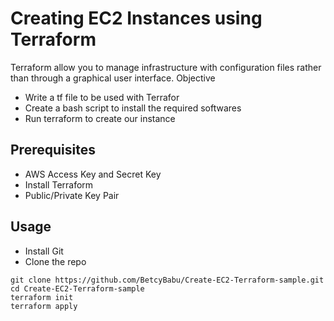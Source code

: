 # Creating EC2 Instances using Terraform

Terraform allow you to manage infrastructure with configuration files rather than through a graphical user interface.
Objective

   + Write a tf file to be used with Terrafor
   + Create a bash script to install the required softwares
   + Run terraform to create our instance

## Prerequisites

   + AWS Access Key and Secret Key
   + Install Terraform
   + Public/Private Key Pair

## Usage

   + Install Git
   + Clone the repo
```
git clone https://github.com/BetcyBabu/Create-EC2-Terraform-sample.git
cd Create-EC2-Terraform-sample
terraform init
terraform apply 
```
